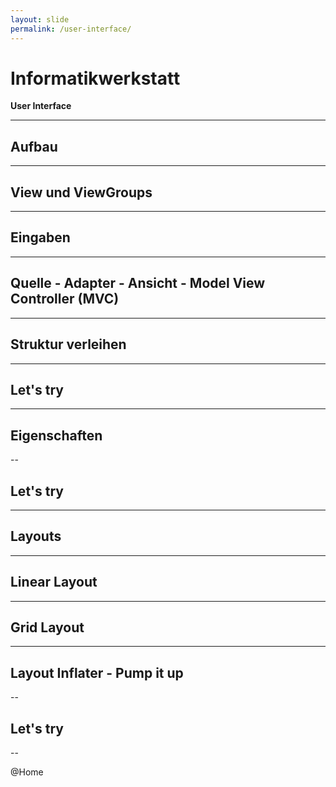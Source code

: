 ```yaml
---
layout: slide
permalink: /user-interface/
---
```


# Informatikwerkstatt
__User Interface__

---

## Aufbau

---

## View und ViewGroups

---

## Eingaben

---


## Quelle - Adapter - Ansicht - Model View Controller (MVC)

---

## Struktur verleihen

---

## Let's try

---

## Eigenschaften

--

## Let's try

---

## Layouts

---

## Linear Layout

---

## Grid Layout

---

## Layout Inflater - Pump it up

--

## Let's try

--

@Home